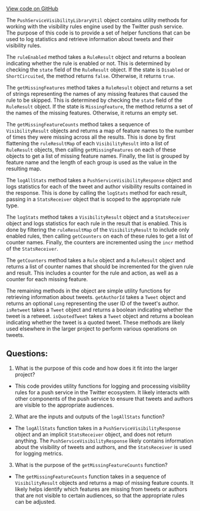 [View code on GitHub](https://github.com/misbahsy/the-algorithm/visibilitylib/src/main/scala/com/twitter/visibility/interfaces/push_service/PushServiceVisibilityLibraryUtil.scala)

The `PushServiceVisibilityLibraryUtil` object contains utility methods for working with the visibility rules engine used by the Twitter push service. The purpose of this code is to provide a set of helper functions that can be used to log statistics and retrieve information about tweets and their visibility rules.

The `ruleEnabled` method takes a `RuleResult` object and returns a boolean indicating whether the rule is enabled or not. This is determined by checking the `state` field of the `RuleResult` object. If the state is `Disabled` or `ShortCircuited`, the method returns `false`. Otherwise, it returns `true`.

The `getMissingFeatures` method takes a `RuleResult` object and returns a set of strings representing the names of any missing features that caused the rule to be skipped. This is determined by checking the `state` field of the `RuleResult` object. If the state is `MissingFeature`, the method returns a set of the names of the missing features. Otherwise, it returns an empty set.

The `getMissingFeatureCounts` method takes a sequence of `VisibilityResult` objects and returns a map of feature names to the number of times they were missing across all the results. This is done by first flattening the `ruleResultMap` of each `VisibilityResult` into a list of `RuleResult` objects, then calling `getMissingFeatures` on each of these objects to get a list of missing feature names. Finally, the list is grouped by feature name and the length of each group is used as the value in the resulting map.

The `logAllStats` method takes a `PushServiceVisibilityResponse` object and logs statistics for each of the tweet and author visibility results contained in the response. This is done by calling the `logStats` method for each result, passing in a `StatsReceiver` object that is scoped to the appropriate rule type.

The `logStats` method takes a `VisibilityResult` object and a `StatsReceiver` object and logs statistics for each rule in the result that is enabled. This is done by filtering the `ruleResultMap` of the `VisibilityResult` to include only enabled rules, then calling `getCounters` on each of these rules to get a list of counter names. Finally, the counters are incremented using the `incr` method of the `StatsReceiver`.

The `getCounters` method takes a `Rule` object and a `RuleResult` object and returns a list of counter names that should be incremented for the given rule and result. This includes a counter for the rule and action, as well as a counter for each missing feature.

The remaining methods in the object are simple utility functions for retrieving information about tweets. `getAuthorId` takes a `Tweet` object and returns an optional `Long` representing the user ID of the tweet's author. `isRetweet` takes a `Tweet` object and returns a boolean indicating whether the tweet is a retweet. `isQuotedTweet` takes a `Tweet` object and returns a boolean indicating whether the tweet is a quoted tweet. These methods are likely used elsewhere in the larger project to perform various operations on tweets.
## Questions: 
 1. What is the purpose of this code and how does it fit into the larger project?
- This code provides utility functions for logging and processing visibility rules for a push service in the Twitter ecosystem. It likely interacts with other components of the push service to ensure that tweets and authors are visible to the appropriate audiences.

2. What are the inputs and outputs of the `logAllStats` function?
- The `logAllStats` function takes in a `PushServiceVisibilityResponse` object and an implicit `StatsReceiver` object, and does not return anything. The `PushServiceVisibilityResponse` likely contains information about the visibility of tweets and authors, and the `StatsReceiver` is used for logging metrics.

3. What is the purpose of the `getMissingFeatureCounts` function?
- The `getMissingFeatureCounts` function takes in a sequence of `VisibilityResult` objects and returns a map of missing feature counts. It likely helps identify which features are missing from tweets or authors that are not visible to certain audiences, so that the appropriate rules can be adjusted.